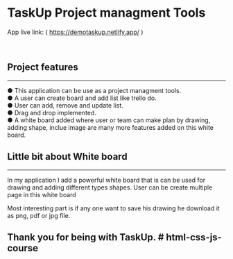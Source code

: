 # TaskUp Project managment Tools

App live link: ( https://demotaskup.netlify.app/ )

<br/>

## Project features
----------------------------

● This application can be use as a project managment tools. <br/>
● A user can create board and add list like trello do. <br/>
● User can add, remove and update list. <br/>
● Drag and drop implemented. <br/>
● A white board added where user or team can make plan by drawing, adding shape, inclue image are many more features added on this white board. <br/>

## Little bit about White board
---------------------------------
In my application I add a powerful white board that is can be used for drawing and adding different types shapes. User can be create multiple page in this white board

Most interesting part is if any one want to save his drawing he download it as png, pdf or jpg file.


## Thank you for being with TaskUp. #   h t m l - c s s - j s - c o u r s e  
 